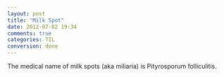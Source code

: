 ```yaml
---
layout: post
title: "Milk Spot"
date: 2012-07-02 19:34
comments: true
categories: TIL
conversion: done
---
```


The medical name of milk spots (aka miliaria) is Pityrosporum folliculitis.

